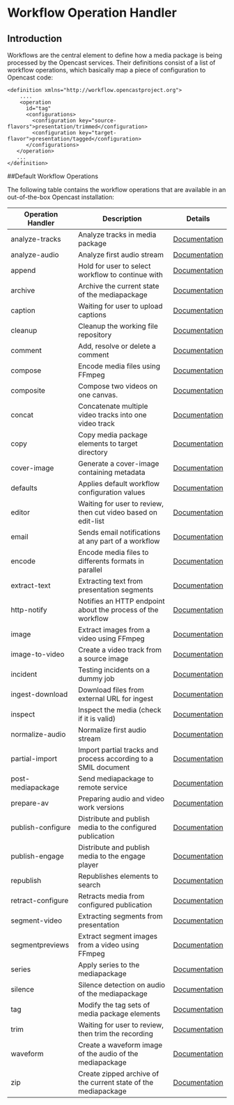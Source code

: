 # Workflow Operation Handler

## Introduction

Workflows are the central element to define how a media package is being processed by the Opencast services. Their
definitions consist of a list of workflow operations, which basically map a piece of configuration to Opencast code:

    <definition xmlns="http://workflow.opencastproject.org">
        ....
        <operation
          id="tag"
          <configurations>
            <configuration key="source-flavors">presentation/trimmed</configuration>
            <configuration key="target-flavor">presentation/tagged</configuration>
          </configurations>
       </operation>
       ...
    </definition>

##Default Workflow Operations

The following table contains the workflow operations that are available in an out-of-the-box Opencast installation:

|Operation Handler |Description                              |Details|
|------------------|---------------------------------------------------------------|------------------------------------|
|analyze-tracks    |Analyze tracks in media package                                |[Documentation](analyze-tracks-woh.md)     |
|analyze-audio     |Analyze first audio stream                                     |[Documentation](analyzeaudio-woh.md)|
|append            |Hold for user to select workflow to continue with              |[Documentation](append-woh.md)|
|archive           |Archive the current state of the mediapackage                  |[Documentation](archive-woh.md)|
|caption           |Waiting for user to upload captions                            |[Documentation](caption-woh.md)|
|cleanup           |Cleanup the working file repository                            |[Documentation](cleanup-woh.md)|
|comment           |Add, resolve or delete a comment                               |[Documentation](comment-woh.md)|
|compose           |Encode media files using FFmpeg                                |[Documentation](compose-woh.md)|
|composite         |Compose two videos on one canvas.                              |[Documentation](composite-woh.md)|
|concat            |Concatenate multiple video tracks into one video track         |[Documentation](concat-woh.md)|
|copy              |Copy media package elements to target directory                |[Documentation](copy-woh.md)|
|cover-image       |Generate a cover-image containing metadata                     |[Documentation](coverimage-woh.md)|
|defaults          |Applies default workflow configuration values                  |[Documentation](defaults-woh.md)|
|editor            |Waiting for user to review, then cut video based on edit-list  |[Documentation](editor-woh.md)|
|email             |Sends email notifications at any part of a workflow            |[Documentation](email-woh.md)|
|encode            |Encode media files to differents formats in parallel           |[Documentation](encode-woh.md)|
|extract-text      |Extracting text from presentation segments                     |[Documentation](extracttext-woh.md)|
|http-notify       |Notifies an HTTP endpoint about the process of the workflow    |[Documentation](httpnotify-woh.md)|
|image             |Extract images from a video using FFmpeg                       |[Documentation](image-woh.md)|
|image-to-video    |Create a video track from a source image                       |[Documentation](imagetovideo-woh.md)|
|incident          |Testing incidents on a dummy job                               |[Documentation](incident-woh.md)|
|ingest-download   |Download files from external URL for ingest                    |[Documentation](ingestdownload-woh.md)|
|inspect           |Inspect the media (check if it is valid)                       |[Documentation](inspect-woh.md)|
|normalize-audio   |Normalize first audio stream                                   |[Documentation](normalizeaudio-woh.md)|
|partial-import    |Import partial tracks and process according to a SMIL document |[Documentation](partial-import-woh.md)|
|post-mediapackage |Send mediapackage to remote service                            |[Documentation](postmediapackage-woh.md)|
|prepare-av        |Preparing audio and video work versions                        |[Documentation](prepareav-woh.md)|
|publish-configure |Distribute and publish media to the configured publication     |[Documentation](publishconfigure-woh.md)|
|publish-engage    |Distribute and publish media to the engage player              |[Documentation](publishengage-woh.md)|
|republish         |Republishes elements to search                                 |[Documentation](republish-woh.md)|
|retract-configure |Retracts media from configured publication                     |[Documentation](retractconfigure-woh.md)|
|segment-video     |Extracting segments from presentation                          |[Documentation](segmentvideo-woh.md)|
|segmentpreviews   |Extract segment images from a video using FFmpeg               |[Documentation](segmentpreviews-woh.md)|
|series            |Apply series to the mediapackage                               |[Documentation](series-woh.md)|
|silence           |Silence detection on audio of the mediapackage                 |[Documentation](silence-woh.md)|
|tag               |Modify the tag sets of media package elements                  |[Documentation](tag-woh.md)|
|trim              |Waiting for user to review, then trim the recording            |[Documentation](trim-woh.md)|
|waveform          |Create a waveform image of the audio of the mediapackage       |[Documentation](waveform-woh.md)|
|zip               |Create zipped archive of the current state of the mediapackage |[Documentation](zip-woh.md)|
